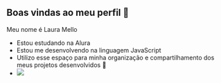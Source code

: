 ## Boas vindas ao meu perfil 💜


Meu nome é Laura Mello 

- Estou estudando na Alura
- Estou me desenvolvendo na linguagem JavaScript
- Utilizo esse espaço para minha organização e compartilhamento dos meus projetos desenvolvidos 📔
- ![](https://media.tenor.com/olr0tUuWI7gAAAAi/cuh-cat.gif)

